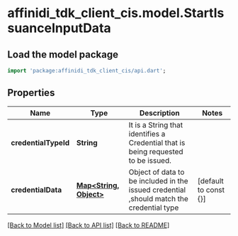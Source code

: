 # affinidi_tdk_client_cis.model.StartIssuanceInputData

## Load the model package

```dart
import 'package:affinidi_tdk_client_cis/api.dart';
```

## Properties

| Name                 | Type                                 | Description                                                                              | Notes                 |
| -------------------- | ------------------------------------ | ---------------------------------------------------------------------------------------- | --------------------- |
| **credentialTypeId** | **String**                           | It is a String that identifies a Credential that is being requested to be issued.        |
| **credentialData**   | [**Map<String, Object>**](Object.md) | Object of data to be included in the issued credential ,should match the credential type | [default to const {}] |

[[Back to Model list]](../README.md#documentation-for-models) [[Back to API list]](../README.md#documentation-for-api-endpoints) [[Back to README]](../README.md)
